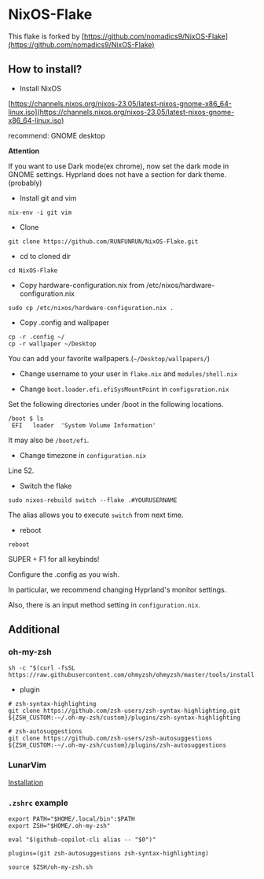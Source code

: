 # NixOS-Flake

This flake is forked by [https://github.com/nomadics9/NixOS-Flake](https://github.com/nomadics9/NixOS-Flake)

## How to install?

- Install NixOS

[https://channels.nixos.org/nixos-23.05/latest-nixos-gnome-x86_64-linux.iso](https://channels.nixos.org/nixos-23.05/latest-nixos-gnome-x86_64-linux.iso)

recommend: GNOME desktop

**Attention**

If you want to use Dark mode(ex chrome), now set the dark mode in GNOME settings.
Hyprland does not have a section for dark theme. (probably)

- Install git and vim

```
nix-env -i git vim
```

- Clone

```
git clone https://github.com/RUNFUNRUN/NixOS-Flake.git
```

- cd to cloned dir

```
cd NixOS-Flake
```

- Copy hardware-configuration.nix from /etc/nixos/hardware-configuration.nix

```
sudo cp /etc/nixos/hardware-configuration.nix .
```

- Copy .config and wallpaper

```
cp -r .config ~/
cp -r wallpaper ~/Desktop
```
 
You can add your favorite wallpapers.(`~/Desktop/wallpapers/`)

- Change username to your user in `flake.nix` and `modules/shell.nix`

- Change `boot.loader.efi.efiSysMountPoint` in `configuration.nix`

Set the following directories under /boot in the following locations.

```
/boot $ ls            
 EFI   loader  'System Volume Information'
```
It may also be `/boot/efi`.

- Change timezone in `configuration.nix`

Line 52.

- Switch the flake

```
sudo nixos-rebuild switch --flake .#YOURUSERNAME
```

The alias allows you to execute `switch` from next time.

- reboot

```
reboot
```

SUPER + F1 for all keybinds!

Configure the .config as you wish.

In particular, we recommend changing Hyprland's monitor settings.

Also, there is an input method setting in `configuration.nix`.

## Additional

### oh-my-zsh

```
sh -c "$(curl -fsSL https://raw.githubusercontent.com/ohmyzsh/ohmyzsh/master/tools/install.sh)"
```

- plugin

```
# zsh-syntax-highlighting
git clone https://github.com/zsh-users/zsh-syntax-highlighting.git ${ZSH_CUSTOM:-~/.oh-my-zsh/custom}/plugins/zsh-syntax-highlighting

# zsh-autosuggestions
git clone https://github.com/zsh-users/zsh-autosuggestions ${ZSH_CUSTOM:-~/.oh-my-zsh/custom}/plugins/zsh-autosuggestions
```

### LunarVim

[Installation](https://www.lunarvim.org/docs/installation)

### `.zshrc` example

```
export PATH="$HOME/.local/bin":$PATH
export ZSH="$HOME/.oh-my-zsh"

eval "$(github-copilot-cli alias -- "$0")"

plugins=(git zsh-autosuggestions zsh-syntax-highlighting)

source $ZSH/oh-my-zsh.sh
```
